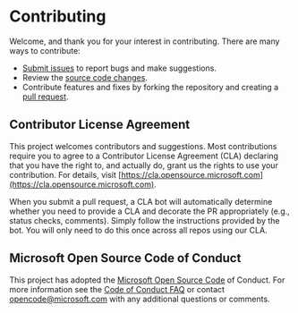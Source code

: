 # Contributing 

Welcome, and thank you for your interest in contributing. There are many ways to contribute: 
* [Submit issues](https://github.com/microsoft/Relationship-Mesh-Solution-Accelerator-with-MGDC-and-Azure-Synapse-Analytics/issues) to report bugs and make suggestions. 
* Review the [source code changes](https://github.com/microsoft/Relationship-Mesh-Solution-Accelerator-with-MGDC-and-Azure-Synapse-Analytics/compare). 
* Contribute features and fixes by forking the repository and creating a [pull request](https://github.com/microsoft/Relationship-Mesh-Solution-Accelerator-with-MGDC-and-Azure-Synapse-Analytics/pulls). 

## Contributor License Agreement 
This project welcomes contributors and suggestions. Most contributions require you to agree to a Contributor License Agreement (CLA) declaring that you have the right to, and actually do, grant us the rights to use your contribution. For details, visit [https://cla.opensource.microsoft.com](https://cla.opensource.microsoft.com).

When you submit a pull request, a CLA bot will automatically determine whether you need to provide a CLA and decorate the PR appropriately (e.g., status checks, comments). Simply follow the instructions provided by the bot. You will only need to do this once across all repos using our CLA. 

## Microsoft Open Source Code of Conduct
This project has adopted the [Microsoft Open Source Code](https://opensource.microsoft.com/codeofconduct/) of Conduct. For more information see the [Code of Conduct FAQ](https://opensource.microsoft.com/codeofconduct/faq/) or contact [opencode@microsoft.com](mailto:opencode@microsoft.com) with any additional questions or comments. 
